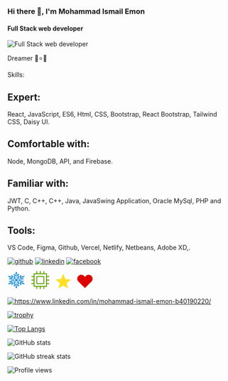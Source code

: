 ### Hi there 👋, I'm Mohammad Ismail Emon
#### Full Stack web developer
![Full Stack web developer](https://media.licdn.com/dms/image/D5616AQHZEn16Jc9ewQ/profile-displaybackgroundimage-shrink_350_1400/0/1672908095788?e=1678320000&v=beta&t=Bs6qWB93rvaKppUqT5-Vi8XT8LB3l0SxBr0itR-4Awg)

Dreamer 🌟⭐🌠

Skills:


## Expert:
React, JavaScript, ES6, Html, CSS, Bootstrap, React Bootstrap, Tailwind CSS, Daisy
UI.


## Comfortable with:
Node, MongoDB, API, and Firebase.



## Familiar with:
JWT, C, C++, C++, Java, JavaSwing Application, Oracle MySql, PHP and
Python.

## Tools: 
VS Code, Figma, Github, Vercel, Netlify, Netbeans, Adobe XD,.



[<img src='https://cdn.jsdelivr.net/npm/simple-icons@3.0.1/icons/github.svg' alt='github' height='40'>](https://github.com/emon-ismail)  [<img src='https://cdn.jsdelivr.net/npm/simple-icons@3.0.1/icons/linkedin.svg' alt='linkedin' height='40'>](https://www.linkedin.com/in/https://www.linkedin.com/in/mohammad-ismail-emon-b40190220//)  [<img src='https://cdn.jsdelivr.net/npm/simple-icons@3.0.1/icons/facebook.svg' alt='facebook' height='40'>](https://www.facebook.com/https://www.facebook.com/ismail.emon.180/)  

<a href='https://archiveprogram.github.com/'><img src='https://raw.githubusercontent.com/acervenky/animated-github-badges/master/assets/acbadge.gif' width='40' height='40'></a> <a href='https://docs.github.com/en/developers'><img src='https://raw.githubusercontent.com/acervenky/animated-github-badges/master/assets/devbadge.gif' width='40' height='40'></a> <a href='https://stars.github.com/'><img src='https://raw.githubusercontent.com/acervenky/animated-github-badges/master/assets/starbadge.gif' width='35' height='35'></a> <a href='https://docs.github.com/en/github/supporting-the-open-source-community-with-github-sponsors'><img src='https://raw.githubusercontent.com/acervenky/animated-github-badges/master/assets/sponsorbadge.gif' width='35' height='35'></a> 

<a href="https://linkedin.com/in/https://www.linkedin.com/in/mohammad-ismail-emon-b40190220/" target="blank"><img align="center" src="https://raw.githubusercontent.com/rahuldkjain/github-profile-readme-generator/master/src/images/icons/Social/linked-in-alt.svg" alt="https://www.linkedin.com/in/mohammad-ismail-emon-b40190220/" height="30" width="40" /></a>

[![trophy](https://github-profile-trophy.vercel.app/?username=emon-ismail)](https://github.com/ryo-ma/github-profile-trophy)

[![Top Langs](https://github-readme-stats.vercel.app/api/top-langs/?username=emon-ismail)](https://github.com/anuraghazra/github-readme-stats)

![GitHub stats](https://github-readme-stats.vercel.app/api?username=emon-ismail&show_icons=true&count_private=true)  



![GitHub streak stats](https://streak-stats.demolab.com/?user=emon-ismail)  

![Profile views](https://gpvc.arturio.dev/emon-ismail)  





